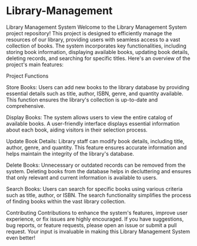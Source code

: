 # Library-Management
Library Management System
Welcome to the Library Management System project repository! This project is designed to efficiently manage the resources of our library, providing users with seamless access to a vast collection of books. The system incorporates key functionalities, including storing book information, displaying available books, updating book details, deleting records, and searching for specific titles. Here's an overview of the project's main features:

Project Functions

Store Books:
Users can add new books to the library database by providing essential details such as title, author, ISBN, genre, and quantity available. This function ensures the library's collection is up-to-date and comprehensive.

Display Books:
The system allows users to view the entire catalog of available books. A user-friendly interface displays essential information about each book, aiding visitors in their selection process.

Update Book Details:
Library staff can modify book details, including title, author, genre, and quantity. This feature ensures accurate information and helps maintain the integrity of the library's database.

Delete Books:
Unnecessary or outdated records can be removed from the system. Deleting books from the database helps in decluttering and ensures that only relevant and current information is available to users.

Search Books:
Users can search for specific books using various criteria such as title, author, or ISBN. The search functionality simplifies the process of finding books within the vast library collection.

Contributing
Contributions to enhance the system's features, improve user experience, or fix issues are highly encouraged. If you have suggestions, bug reports, or feature requests, please open an issue or submit a pull request. Your input is invaluable in making this Library Management System even better!
